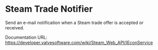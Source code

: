 # Steam Trade Notifier
Send an e-mail notification when a Steam trade offer is accepted or received.

Documentation URL:
https://developer.valvesoftware.com/wiki/Steam_Web_API/IEconService
